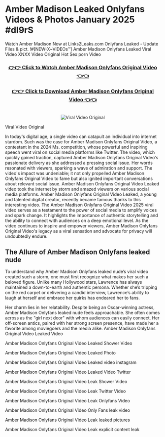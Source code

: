 # Amber Madison Leaked Onlyfans Videos & Photos January 2025 #dI9rS

Watch Amber Madison Now at Links2Leaks.com Onlyfans Leaked - Update Files & pict. !#[NEW-X~VIDEOs™] Amber Madison Onlyfans Leaked Viral Video XNXX Video Original Hot Sex porn Video
<br>
<div align="center">
<h3><a href="https://links2leaks.com/ambermadison" rel="nofollow">👉👉 Click to Watch Amber Madison Onlyfans Original Video 👈👈</a></h3>
<h3><a href="https://links2leaks.com/ambermadison" rel="nofollow">👉👉 Click to Download Amber Madison Onlyfans Original Video 👈👈</a></h3>
<br>
<a href="https://links2leaks.com/ambermadison" rel="nofollow"><img src="https://i.ibb.co/Gkj2r4b/banner.png" alt="Viral Video Original" style="max-width: 100%; display: inline-block;" data-target="animated-image.originalImage"></a>
</div>

Viral Video Original

In today's digital age, a single video can catapult an individual into internet stardom. Such was the case for Amber Madison Onlyfans Original Video, a contestant in the 2024 Ms. competition, whose powerful and inspiring speech went viral on social media platforms like Twitter.
The video, which quickly gained traction, captured Amber Madison Onlyfans Original Video's passionate delivery as she addressed a pressing social issue. Her words resonated with viewers, sparking a wave of admiration and support. The video's impact was undeniable; it not only propelled Amber Madison Onlyfans Original Video to fame but also ignited important conversations about relevant social issue.
Amber Madison Onlyfans Original Video Leaked video took the internet by storm and amazed viewers on various social media platforms. Amber Madison Onlyfans Original Video Leaked, a young and talented digital creator, recently became famous thanks to this interesting video.
The Amber Madison Onlyfans Original Video 2025 viral video serves as a testament to the power of social media to amplify voices and spark change. It highlights the importance of authentic storytelling and the ability to connect with audiences on a deep emotional level. As the video continues to inspire and empower viewers, Amber Madison Onlyfans Original Video's legacy as a viral sensation and advocate for privacy will undoubtedly endure.

<h2>The Allure of Amber Madison Onlyfans leaked nude</h2>


To understand why Amber Madison Onlyfans leaked nude’s viral video created such a storm, one must first recognize what makes her such a beloved figure. Unlike many Hollywood stars, Lawrence has always maintained a down-to-earth and authentic persona. Whether she’s tripping on the red carpet or delivering a candid interview, Lawrence’s ability to laugh at herself and embrace her quirks has endeared her to fans.

Her charm lies in her relatability. Despite being an Oscar-winning actress, Amber Madison Onlyfans leaked nude feels approachable. She often comes across as the "girl next door" with whom audiences can easily connect. Her off-screen antics, paired with her strong screen presence, have made her a favorite among moviegoers and the media alike.
Amber Madison Onlyfans Original Video Leaked Video

Amber Madison Onlyfans Original Video Leaked Shower Video

Amber Madison Onlyfans Original Video Leaked Photo

Amber Madison Onlyfans Original Video Leaked video instagram

Amber Madison Onlyfans Original Video Leaked Video Twitter

Amber Madison Onlyfans Original Video Leak Shower Video

Amber Madison Onlyfans Original Video Leak Twitter Video

Amber Madison Onlyfans Original Video Leak Onlyfans Video

Amber Madison Onlyfans Original Video Only Fans leak video

Amber Madison Onlyfans Original Video Leak leaked pictures

Amber Madison Onlyfans Original Video Leak explicit content leak